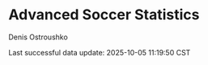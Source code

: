 # Advanced Soccer Statistics
Denis Ostroushko

<!-- gfm -->

Last successful data update: 2025-10-05 11:19:50 CST
